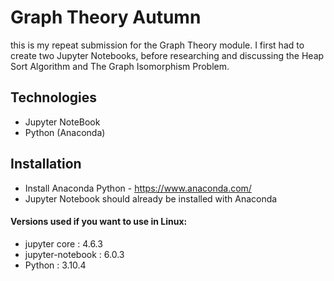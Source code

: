 # Graph Theory Autumn

this is my repeat submission for the Graph Theory module. I first had to create two Jupyter Notebooks, before researching and discussing the Heap Sort Algorithm and The Graph Isomorphism Problem.


## Technologies 

* Jupyter NoteBook
* Python (Anaconda) 

## Installation
* Install Anaconda Python - https://www.anaconda.com/
* Jupyter Notebook should already be installed with Anaconda 

#### Versions used if you want to use in Linux:
* jupyter core : 4.6.3
* jupyter-notebook : 6.0.3
* Python : 3.10.4


